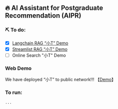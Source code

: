 ## :fire: **AI Assistant for Postgraduate Recommendation** (AIPR)

### :pick: To do:

- [x] [Langchain RAG “小T” Demo](./推免助手/Demo.ipynb)
- [x] [Streamlist RAG “小T” Demo](./推免助手/Chatbot.py)
- [ ] Online Search "小T" Demo

### Web Demo

We have deployed “小T”  to public network!!! 【[Demo](http://49.232.147.232:8503/?apikey=a9c81b2535ce6c978c0a0fb0a3afe829.Vt0n3jhs4m6O5d4k)】

### To run:

```
...
```

